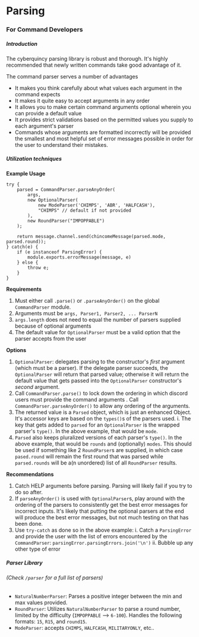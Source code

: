 # Parsing
### For Command Developers
##### Introduction
The cyberquincy parsing library is robust and thorough. It's highly recommended that newly written commands take good advantage of it.

The command parser serves a number of advantages
* It makes you think carefully about what values each argument in the command expects
* It makes it quite easy to accept arguments in any order
* It allows you to make certain command arguments optional wherein you can provide a default value
* It provides strict validations based on the permitted values you supply to each argument's parser
* Commands whose arguments are formatted incorrectly will be provided the smallest and most helpful set of error messages possible in order for the user to understand their mistakes.

##### Utilization techniques
**Example Usage**
```
try {
    parsed = CommandParser.parseAnyOrder(
        args,
        new OptionalParser(
            new ModeParser('CHIMPS', 'ABR', 'HALFCASH'),
            "CHIMPS" // default if not provided
        ),
        new RoundParser("IMPOPPABLE")
    );

    return message.channel.send(chincomeMessage(parsed.mode, parsed.round));
} catch(e) {
    if (e instanceof ParsingError) {
        module.exports.errorMessage(message, e)
    } else {
        throw e;
    }
}
```
**Requirements**
1. Must either call `.parse()` or `.parseAnyOrder()` on the global `CommandParser` module.
2. Arguments must be `args, Parser1, Parser2, ... ParserN`
3. `args.length` does not need to equal the number of parsers supplied because of optional arguments
4. The default value for `OptionalParser` must be a valid option that the parser accepts from the user

**Options**
1. `OptionalParser`: delegates parsing to the constructor's _first_ argument (which must be a parser). If the delegate parser succeeds, the `OptionalParser` will return that parsed value; otherwise it will return the default value that gets passed into the `OptionalParser` constructor's _second_ argument.
2. Call `CommandParser.parse()` to lock down the ordering in which discord users must provide the command arguments . Call `CommandParser.parseAnyOrder()` to allow any ordering of the arguments.
3. The returned value is a `Parsed` object, which is just an enhanced Object. It's accessor keys are based on the `types()`s of the parsers used.
  i. The key that gets added to `parsed` for an `OptionalParser` is the wrapped parser's `type()`. In the above example, that would be `mode`.
4. `Parsed` also keeps pluralized versions of each parser's `type()`. In the above example, that would be `rounds` and (optionally) `modes`. This should be used if something like 2 `RoundParser`s are supplied, in which case `pased.round` will remain the first round that was parsed while `parsed.rounds` will be a(n unordered) list of all `RoundParser` results.

**Recommendations**
1. Catch HELP arguments before parsing. Parsing will likely fail if you try to do so after. 
2. If `parseAnyOrder()` is used with `OptionalParser`s, play around with the ordering of the parsers to consistently get the best error messages for incorrect inputs. It's likely that putting the optional parsers at the end will produce the best error messages, but not much testing on that has been done.
3. Use `try-catch` as done so in the above example: 
  i. Catch a `ParsingError` and provide the user with the list of errors encountered by the `CommandParser`: `parsingError.parsingErrors.join('\n')`
  ii. Bubble up any other type of error

##### Parser Library
###### (Check `/parser` for a full list of parsers)
* `NaturalNumberParser`: Parses a positive integer between the min and max values provided.
* `RoundParser`: Utilizes `NaturalNumberParser` to parse a round number, limited by the difficulty (`IMPOPPABLE` --> `6-100`). Handles the following formats: `15`, `R15`, and `round15`.
* `ModeParser`: accepts `CHIMPS`, `HALFCASH`, `MILITARYONLY`, etc..